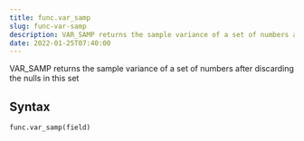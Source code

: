 ```yaml
---
title: func.var_samp
slug: func-var-samp
description: VAR_SAMP returns the sample variance of a set of numbers after discarding the nulls in this set
date: 2022-01-25T07:40:00
---
```


VAR_SAMP returns the sample variance of a set of numbers after discarding the nulls in this set

## Syntax
```python
func.var_samp(field)
```
